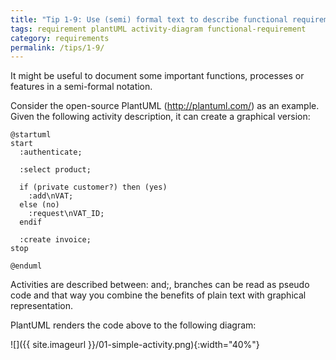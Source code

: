 ```yaml
---
title: "Tip 1-9: Use (semi) formal text to describe functional requirements!"
tags: requirement plantUML activity-diagram functional-requirement
category: requirements
permalink: /tips/1-9/
---
```


It might be useful to document some important functions, processes or features
in a semi-formal notation.


Consider the open-source PlantUML (http://plantuml.com/) as an example.
Given the following activity description, it can create a graphical version:

```PlantUML
@startuml
start
  :authenticate;

  :select product;

  if (private customer?) then (yes)
    :add\nVAT;
  else (no)
    :request\nVAT_ID;
  endif

  :create invoice;
stop

@enduml
```

Activities are described between: and;, branches can be read as pseudo code and
that way you combine the benefits of plain text with graphical representation.

PlantUML renders the code above to the following diagram:

![]({{ site.imageurl }}/01-simple-activity.png){:width="40%"}
